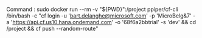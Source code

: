 Command : sudo docker run --rm -v "${PWD}":/project ppiper/cf-cli /bin/bash -c "cf login -u 'bart.delanghe@microsoft.com' -p 'MicroBelg&7' -a 'https://api.cf.us10.hana.ondemand.com' -o '68f6a2bbtrial' -s 'dev' && cd /project && cf push --random-route"
